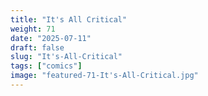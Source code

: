 ```yaml
---
title: "It's All Critical"
weight: 71
date: "2025-07-11"
draft: false
slug: "It's-All-Critical"
tags: ["comics"]
image: "featured-71-It's-All-Critical.jpg"
---
```

